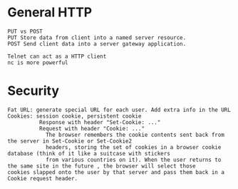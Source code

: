 # General HTTP
    PUT vs POST
    PUT Store data from client into a named server resource.
    POST Send client data into a server gateway application.
    
    Telnet can act as a HTTP client
    nc is more powerful
    
# Security
    Fat URL: generate special URL for each user. Add extra info in the URL
    Cookies: session cookie, persistent cookie
              Response with header "Set-Cookie: ..."
              Request with header "Cookie: ..."
                The browser remembers the cookie contents sent back from the server in Set-Cookie or Set-Cookie2
                headers, storing the set of cookies in a browser cookie database (think of it like a suitcase with stickers
                from various countries on it). When the user returns to the same site in the future , the browser will select those                       cookies slapped onto the user by that server and pass them back in a Cookie request header.
